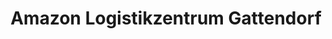 ---
title: "Amazon Logistikzentrum Gattendorf"
url: /gattendorf/amazon-logistikzentrum-gattendorf/
shop: Katalog
---